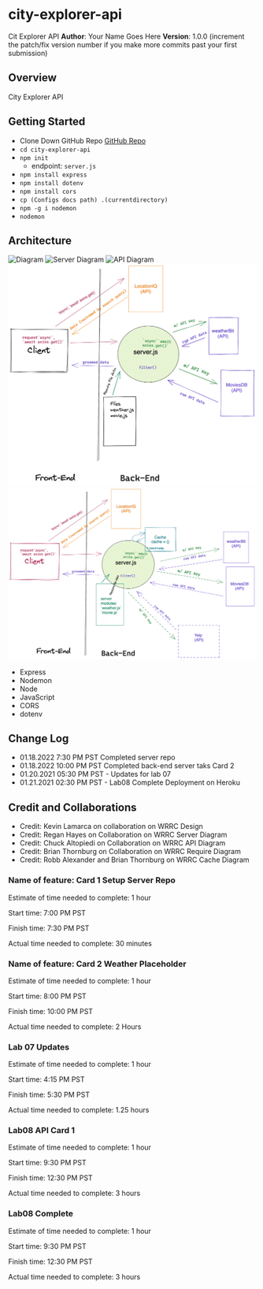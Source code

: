 # city-explorer-api

Cit Explorer API
**Author**: Your Name Goes Here
**Version**: 1.0.0 (increment the patch/fix version number if you make more commits past your first submission)

## Overview

City Explorer API

## Getting Started

- Clone Down GitHub Repo [GitHub Repo](https://github.com/joshuamccluskey/city-explorer-api)
- `cd city-explorer-api`
- `npm init`
  - endpoint: `server.js`
- `npm install express`
- `npm install dotenv`
- `npm install cors`
- `cp (Configs docs path) .(currentdirectory)`
- `npm -g i nodemon`
- `nodemon`

## Architecture

![Diagram](./public/img/Lab%2006%20Web%20Request%20Response%20Cycle%201.png)
![Server Diagram](./public/img/wwrc-lab2.png)
![API Diagram](./public/img/WRRC%20API%20Diagram%20CJ.png)
![Require Diagram](./img/WRRC%20Require.png)
![Cache Diagram](./img/lab10%20wrrc.png)

- Express
- Nodemon
- Node
- JavaScript
- CORS
- dotenv

## Change Log

- 01.18.2022 7:30 PM PST Completed server repo
- 01.18.2022 10:00 PM PST Completed back-end server taks Card 2
- 01.20.2021 05:30 PM PST - Updates for lab 07
- 01.21.2021 02:30 PM PST - Lab08 Complete Deployment on Heroku

## Credit and Collaborations

- Credit: Kevin Lamarca on collaboration on WRRC Design
- Credit: Regan Hayes on Collaboration on WRRC Server Diagram
- Credit: Chuck Altopiedi on Collaboration on WRRC API Diagram
- Credit: Brian Thornburg on Collaboration on WRRC Require Diagram
- Credit: Robb Alexander and Brian Thornburg on WRRC Cache Diagram

### Name of feature: Card 1 Setup Server Repo

Estimate of time needed to complete: 1 hour

Start time: 7:00 PM PST

Finish time: 7:30 PM PST

Actual time needed to complete: 30 minutes

### Name of feature: Card 2 Weather Placeholder

Estimate of time needed to complete: 1 hour

Start time: 8:00 PM PST

Finish time: 10:00 PM PST

Actual time needed to complete: 2 Hours

### Lab 07 Updates

Estimate of time needed to complete: 1 hour

Start time: 4:15 PM PST

Finish time: 5:30 PM PST

Actual time needed to complete: 1.25 hours

### Lab08 API Card 1

Estimate of time needed to complete: 1 hour

Start time: 9:30 PM PST

Finish time: 12:30 PM PST

Actual time needed to complete: 3 hours

### Lab08 Complete

Estimate of time needed to complete: 1 hour

Start time: 9:30 PM PST

Finish time: 12:30 PM PST

Actual time needed to complete: 3 hours
